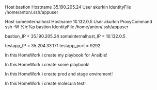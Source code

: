 Host bastion
  Hostname 35.190.205.24
  User akurkin
  IdentityFile /home/anton/.ssh/appuser

Host someinternalhost
  Hostname 10.132.0.5
  User akurkin
  ProxyCommand ssh -W %h:%p bastion
  IdentityFile /home/anton/.ssh/appuser

bastion_IP = 35.190.205.24
someinternalhost_IP = 10.132.0.5

testapp_IP = 35.204.33.171
testapp_port = 9292

In this HomeWork i create my playbook for Ansible!

In this HomeWork i create some playbook!

In this HomeWork i create prod and stage envirement!

In this HomeWork i create molecula test!
